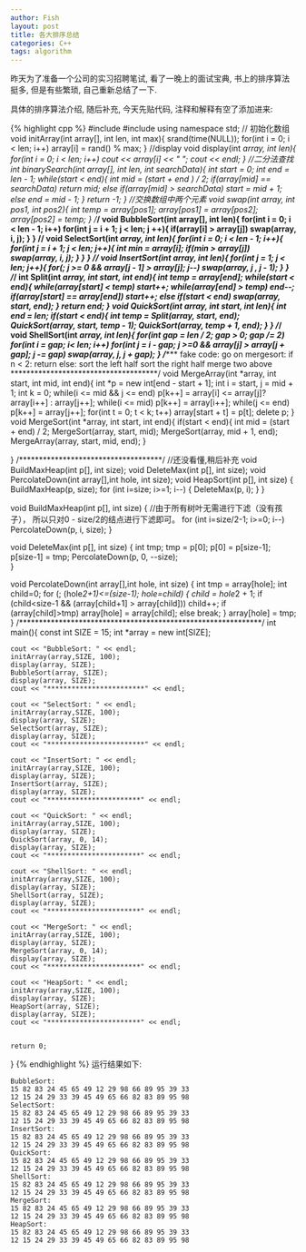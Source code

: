 ```yaml
---
author: Fish
layout: post
title: 各大排序总结
categories: C++
tags: algorithm
---
```

昨天为了准备一个公司的实习招聘笔试, 看了一晚上的面试宝典, 书上的排序算法挺多, 但是有些繁琐, 自己重新总结了一下.


具体的排序算法介绍, 随后补充, 今天先贴代码, 注释和解释有空了添加进来:
<!--more-->
{% highlight cpp %}
#include <iostream>
#include <cstdlib>
using namespace std;
// 初始化数组
void initArray(int array[], int len, int max){
    srand(time(NULL));
    for(int i = 0; i < len; i++)
        array[i] = rand() % max; 
}
//display
void display(int *array, int len){
    for(int i = 0; i < len; i++)
        cout << array[i] << " ";
    cout << endl;
}
//二分法查找
int binarySearch(int array[], int len, int searchData){
    int start = 0;
    int end = len - 1;
    while(start < end){
        int mid = (start + end ) / 2;
        if(array[mid] == searchData)
            return mid;
        else if(array[mid] > searchData)
            start = mid + 1;
        else
            end = mid - 1;
    }
    return -1;
}
//交换数组中两个元素
void swap(int *array, int pos1, int pos2){
    int temp = array[pos1];
    array[pos1] = array[pos2];
    array[pos2] = temp;
}
/************************************/
void BubbleSort(int array[], int len){
    for(int i = 0; i < len - 1; i++)
        for(int j = i + 1; j < len; j ++){
            if(array[i] > array[j])
                swap(array, i, j);
        }
}
/************************************/
void SelectSort(int *array, int len){
    for(int i = 0; i < len - 1; i++){
        for(int j = i + 1; j < len; j++){
            int min = array[i];
            if(min > array[j])
                swap(array, i, j);
        }
    }
}
/************************************/
void InsertSort(int *array, int len){
    for(int j  = 1; j  < len; j++){
        for(; j >= 0 && array[j - 1] > array[j]; j--)
            swap(array, j , j - 1);
    }
}
/************************************/
int Split(int *array, int start, int end){
    int temp = array[end];
    while(start < end){
        while(array[start] < temp)
            start++;
        while(array[end] > temp)
            end--;
        if(array[start] == array[end])
            start++;
        else if(start <  end)
            swap(array, start, end);
    }
    return end;
}
void QuickSort(int *array, int start,  int len){
    int end = len;
    if(start < end){
        int temp = Split(array, start, end);
        QuickSort(array, start, temp - 1);
        QuickSort(array, temp + 1, end);
    }
}
/************************************/
void ShellSort(int *array, int len){
    for(int gap = len / 2; gap > 0; gap /= 2)
        for(int i = gap; i< len; i++)
            for(int j = i - gap; j >=0 && array[j] > array[j + gap]; j -= gap)
                swap(array, j, j + gap);
}
/************************************
fake code:
go on mergesort:
    if n < 2:
        return
    else:
        sort the left half
        sort the right half
        merge two above
*************************************/
void MergeArray(int *array, int start, int mid, int end){
    int *p = new int[end - start + 1];
    int i = start, j = mid + 1;
    int k = 0;
    while(i <= mid && j <= end)
        p[k++] = array[i] <= array[j]? array[i++] : array[j++];
    while(i <= mid)
        p[k++] = array[i++]; 
    while(j <= end)
        p[k++] = array[j++];
    for(int t = 0; t < k; t++)
        array[start + t] = p[t];
    delete p;
}
void MergeSort(int *array, int start, int end){
    if(start < end){
        int mid = (start + end) / 2;
        MergeSort(array, start, mid);
        MergeSort(array, mid + 1, end);
        MergeArray(array, start, mid, end);
    }
    
}
/************************************/
//还没看懂,稍后补充
void BuildMaxHeap(int p[], int size);
void DeleteMax(int p[], int size);
void PercolateDown(int array[],int hole, int size);
void HeapSort(int p[], int size)
{
    BuildMaxHeap(p, size);
    for (int i=size; i>=1; i--)
    {
        DeleteMax(p, i);
    }
}


void BuildMaxHeap(int p[], int size)
{
    //由于所有树叶无需进行下滤（没有孩子）， 所以只对0 - size/2的结点进行下滤即可。
    for (int i=size/2-1; i>=0; i--)
        PercolateDown(p, i, size);
}

void DeleteMax(int p[], int size)
{
    int tmp;
    tmp = p[0];
    p[0] = p[size-1];
    p[size-1] = tmp;
    PercolateDown(p, 0, --size);   
}

void PercolateDown(int array[],int hole, int size)
{
    int tmp = array[hole];
    int child=0;
    for (; (hole*2+1)<=(size-1); hole=child)
    {
        child = hole*2 + 1;
        if (child<size-1 && (array[child+1] > array[child]))
            child++;
        if (array[child]>tmp)
            array[hole] = array[child];
        else
            break;
    }
    array[hole] = tmp;
}
/*************************************************************/
int main(){
    const int SIZE = 15;
    int *array = new int[SIZE];
    
    cout << "BubbleSort: " << endl;
    initArray(array,SIZE, 100);
    display(array, SIZE);
    BubbleSort(array, SIZE);
    display(array, SIZE);
    cout << "************************" << endl;

    cout << "SelectSort: " << endl;
    initArray(array,SIZE, 100);
    display(array, SIZE);
    SelectSort(array, SIZE);
    display(array, SIZE);
    cout << "************************" << endl;

    cout << "InsertSort: " << endl;
    initArray(array,SIZE, 100);
    display(array, SIZE);
    InsertSort(array, SIZE);
    display(array, SIZE);
    cout << "***********************" << endl;

    cout << "QuickSort: " << endl;
    initArray(array,SIZE, 100);
    display(array, SIZE);
    QuickSort(array, 0, 14);
    display(array, SIZE);
    cout << "***********************" << endl;

    cout << "ShellSort: " << endl;
    initArray(array,SIZE, 100);
    display(array, SIZE);
    ShellSort(array, SIZE);
    display(array, SIZE);
    cout << "***********************" << endl;

    cout << "MergeSort: " << endl;
    initArray(array,SIZE, 100);
    display(array, SIZE);
    MergeSort(array, 0, 14);
    display(array, SIZE);
    cout << "***********************" << endl;

    cout << "HeapSort: " << endl;
    initArray(array,SIZE, 100);
    display(array, SIZE);
    HeapSort(array, SIZE);
    display(array, SIZE);
    cout << "***********************" << endl;


    return 0;
}
{% endhighlight %}
运行结果如下:
    
    
    BubbleSort: 
    15 82 83 24 45 65 49 12 29 98 66 89 95 39 33 
    12 15 24 29 33 39 45 49 65 66 82 83 89 95 98 
    SelectSort: 
    15 82 83 24 45 65 49 12 29 98 66 89 95 39 33 
    12 15 24 29 33 39 45 49 65 66 82 83 89 95 98 
    InsertSort: 
    15 82 83 24 45 65 49 12 29 98 66 89 95 39 33 
    12 15 24 29 33 39 45 49 65 66 82 83 89 95 98 
    QuickSort: 
    15 82 83 24 45 65 49 12 29 98 66 89 95 39 33 
    12 15 24 29 33 39 45 49 65 66 82 83 89 95 98 
    ShellSort: 
    15 82 83 24 45 65 49 12 29 98 66 89 95 39 33 
    12 15 24 29 33 39 45 49 65 66 82 83 89 95 98 
    MergeSort: 
    15 82 83 24 45 65 49 12 29 98 66 89 95 39 33 
    12 15 24 29 33 39 45 49 65 66 82 83 89 95 98 
    HeapSort: 
    15 82 83 24 45 65 49 12 29 98 66 89 95 39 33 
    12 15 24 29 33 39 45 49 65 66 82 83 89 95 98 
